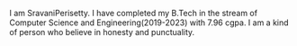 I am SravaniPerisetty. I have completed my B.Tech 
in the stream of Computer Science and Engineering(2019-2023)
with 7.96 cgpa. I am a kind of person who believe in honesty and punctuality.



<!---
SravaniPerisetty/SravaniPerisetty is a ✨ special ✨ repository because its `README.md` (this file) appears on your GitHub profile.
You can click the Preview link to take a look at your changes.
--->
